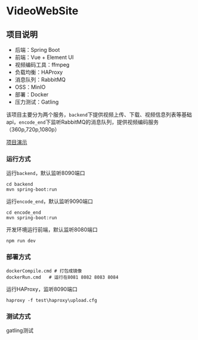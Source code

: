 # VideoWebSite



## 项目说明

- 后端：Spring Boot
- 前端：Vue + Element UI
- 视频编码工具：ffmpeg
- 负载均衡：HAProxy
- 消息队列：RabbitMQ
- OSS：MinIO
- 部署：Docker
- 压力测试：Gatling

该项目主要分为两个服务，`backend`下提供视频上传、下载、视频信息列表等基础api，`encode_end`下监听RabbitMQ的消息队列，提供视频编码服务（360p,720p,1080p）

[项目演示](https://www.bilibili.com/video/BV1Qo4y1k7uW/)

### 运行方式

运行`backend`，默认监听8090端口

```shell
cd backend
mvn spring-boot:run
```

运行`encode_end`，默认监听9090端口

```
cd encode_end
mvn spring-boot:run
```

开发环境运行前端，默认监听8080端口

```
npm run dev
```

### 部署方式

```
dockerCompile.cmd # 打包成镜像
dockerRun.cmd	# 运行在8081 8082 8083 8084
```

运行HAProxy，监听8090端口

```
haproxy -f test\haproxy\upload.cfg
```

### 测试方式

gatling测试



